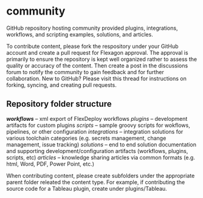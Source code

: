 # community

GitHub repository hosting community provided plugins, integrations, workflows, and scripting examples, solutions, and articles.

To contribute content, please fork the respository under your GitHub account and create a pull request for Flexagon approval. The approval is primarily to ensure the repository is kept well organized rather to assess the quality or accuracy of the content.  Then create a post in the discussions forum to notify the community to gain feedback and for further collaboration.  New to GitHub?  Please visit this thread for instructions on forking, syncing, and creating pull requests.

## Repository folder structure

***workflows*** – xml export of FlexDeploy workflows
*plugins* – development artifacts for custom plugins
*scripts* – sample groovy scripts for wokflows, pipelines, or other configuration
*integrations* – integration solutions for various toolchain categories (e.g. secrets management, change management, issue tracking)
*solutions* – end to end solution documentation and supporting development/configuration artifacts (workflows, plugins, scripts, etc)
*articles* – knowledge sharing articles via common formats (e.g. html, Word, PDF, Power Point, etc.)

When contributing content, please create subfolders under the appropriate parent folder releated the content type.  For example, if contributing the source code for a Tableau plugin, create under plugins/Tableau.
